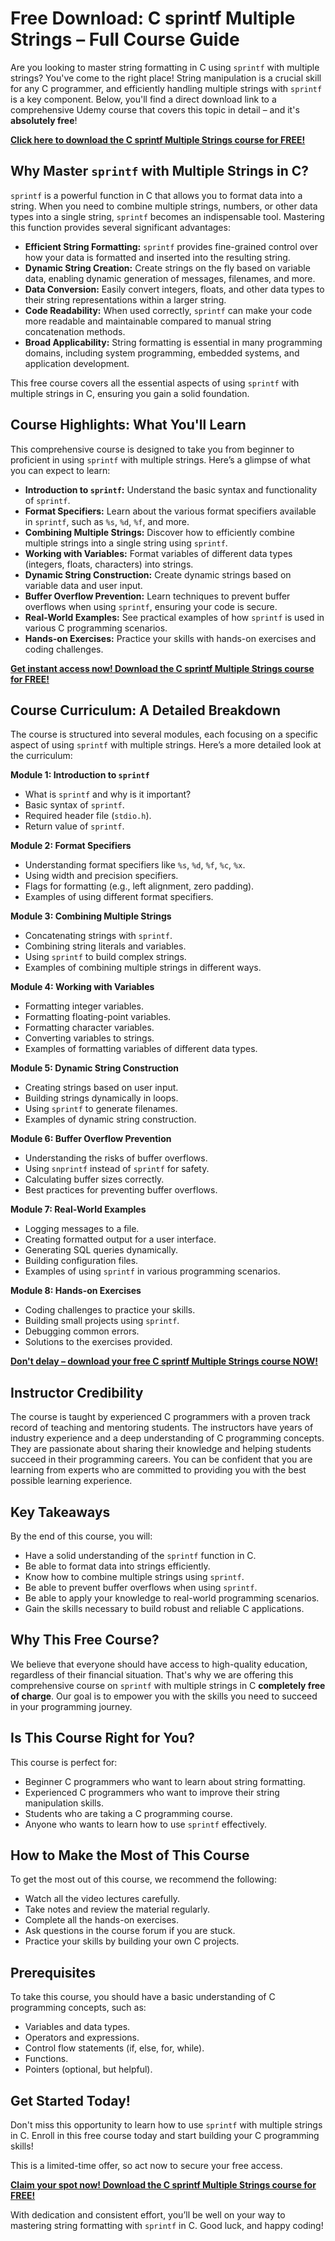# Free Download: C sprintf Multiple Strings – Full Course Guide

Are you looking to master string formatting in C using `sprintf` with multiple strings? You've come to the right place! String manipulation is a crucial skill for any C programmer, and efficiently handling multiple strings with `sprintf` is a key component. Below, you'll find a direct download link to a comprehensive Udemy course that covers this topic in detail – and it's **absolutely free**!

[**Click here to download the C sprintf Multiple Strings course for FREE!**](https://udemywork.com/c-sprintf-multiple-strings)

## Why Master `sprintf` with Multiple Strings in C?

`sprintf` is a powerful function in C that allows you to format data into a string. When you need to combine multiple strings, numbers, or other data types into a single string, `sprintf` becomes an indispensable tool. Mastering this function provides several significant advantages:

*   **Efficient String Formatting:** `sprintf` provides fine-grained control over how your data is formatted and inserted into the resulting string.
*   **Dynamic String Creation:** Create strings on the fly based on variable data, enabling dynamic generation of messages, filenames, and more.
*   **Data Conversion:** Easily convert integers, floats, and other data types to their string representations within a larger string.
*   **Code Readability:** When used correctly, `sprintf` can make your code more readable and maintainable compared to manual string concatenation methods.
*   **Broad Applicability:** String formatting is essential in many programming domains, including system programming, embedded systems, and application development.

This free course covers all the essential aspects of using `sprintf` with multiple strings in C, ensuring you gain a solid foundation.

## Course Highlights: What You'll Learn

This comprehensive course is designed to take you from beginner to proficient in using `sprintf` with multiple strings. Here’s a glimpse of what you can expect to learn:

*   **Introduction to `sprintf`:** Understand the basic syntax and functionality of `sprintf`.
*   **Format Specifiers:** Learn about the various format specifiers available in `sprintf`, such as `%s`, `%d`, `%f`, and more.
*   **Combining Multiple Strings:** Discover how to efficiently combine multiple strings into a single string using `sprintf`.
*   **Working with Variables:** Format variables of different data types (integers, floats, characters) into strings.
*   **Dynamic String Construction:** Create dynamic strings based on variable data and user input.
*   **Buffer Overflow Prevention:** Learn techniques to prevent buffer overflows when using `sprintf`, ensuring your code is secure.
*   **Real-World Examples:** See practical examples of how `sprintf` is used in various C programming scenarios.
*   **Hands-on Exercises:** Practice your skills with hands-on exercises and coding challenges.

[**Get instant access now! Download the C sprintf Multiple Strings course for FREE!**](https://udemywork.com/c-sprintf-multiple-strings)

## Course Curriculum: A Detailed Breakdown

The course is structured into several modules, each focusing on a specific aspect of using `sprintf` with multiple strings. Here’s a more detailed look at the curriculum:

**Module 1: Introduction to `sprintf`**

*   What is `sprintf` and why is it important?
*   Basic syntax of `sprintf`.
*   Required header file (`stdio.h`).
*   Return value of `sprintf`.

**Module 2: Format Specifiers**

*   Understanding format specifiers like `%s`, `%d`, `%f`, `%c`, `%x`.
*   Using width and precision specifiers.
*   Flags for formatting (e.g., left alignment, zero padding).
*   Examples of using different format specifiers.

**Module 3: Combining Multiple Strings**

*   Concatenating strings with `sprintf`.
*   Combining string literals and variables.
*   Using `sprintf` to build complex strings.
*   Examples of combining multiple strings in different ways.

**Module 4: Working with Variables**

*   Formatting integer variables.
*   Formatting floating-point variables.
*   Formatting character variables.
*   Converting variables to strings.
*   Examples of formatting variables of different data types.

**Module 5: Dynamic String Construction**

*   Creating strings based on user input.
*   Building strings dynamically in loops.
*   Using `sprintf` to generate filenames.
*   Examples of dynamic string construction.

**Module 6: Buffer Overflow Prevention**

*   Understanding the risks of buffer overflows.
*   Using `snprintf` instead of `sprintf` for safety.
*   Calculating buffer sizes correctly.
*   Best practices for preventing buffer overflows.

**Module 7: Real-World Examples**

*   Logging messages to a file.
*   Creating formatted output for a user interface.
*   Generating SQL queries dynamically.
*   Building configuration files.
*   Examples of using `sprintf` in various programming scenarios.

**Module 8: Hands-on Exercises**

*   Coding challenges to practice your skills.
*   Building small projects using `sprintf`.
*   Debugging common errors.
*   Solutions to the exercises provided.

[**Don't delay – download your free C sprintf Multiple Strings course NOW!**](https://udemywork.com/c-sprintf-multiple-strings)

## Instructor Credibility

The course is taught by experienced C programmers with a proven track record of teaching and mentoring students. The instructors have years of industry experience and a deep understanding of C programming concepts. They are passionate about sharing their knowledge and helping students succeed in their programming careers. You can be confident that you are learning from experts who are committed to providing you with the best possible learning experience.

## Key Takeaways

By the end of this course, you will:

*   Have a solid understanding of the `sprintf` function in C.
*   Be able to format data into strings efficiently.
*   Know how to combine multiple strings using `sprintf`.
*   Be able to prevent buffer overflows when using `sprintf`.
*   Be able to apply your knowledge to real-world programming scenarios.
*   Gain the skills necessary to build robust and reliable C applications.

## Why This Free Course?

We believe that everyone should have access to high-quality education, regardless of their financial situation. That's why we are offering this comprehensive course on `sprintf` with multiple strings in C **completely free of charge**. Our goal is to empower you with the skills you need to succeed in your programming journey.

## Is This Course Right for You?

This course is perfect for:

*   Beginner C programmers who want to learn about string formatting.
*   Experienced C programmers who want to improve their string manipulation skills.
*   Students who are taking a C programming course.
*   Anyone who wants to learn how to use `sprintf` effectively.

## How to Make the Most of This Course

To get the most out of this course, we recommend the following:

*   Watch all the video lectures carefully.
*   Take notes and review the material regularly.
*   Complete all the hands-on exercises.
*   Ask questions in the course forum if you are stuck.
*   Practice your skills by building your own C projects.

## Prerequisites

To take this course, you should have a basic understanding of C programming concepts, such as:

*   Variables and data types.
*   Operators and expressions.
*   Control flow statements (if, else, for, while).
*   Functions.
*   Pointers (optional, but helpful).

## Get Started Today!

Don't miss this opportunity to learn how to use `sprintf` with multiple strings in C. Enroll in this free course today and start building your C programming skills!

This is a limited-time offer, so act now to secure your free access.

[**Claim your spot now! Download the C sprintf Multiple Strings course for FREE!**](https://udemywork.com/c-sprintf-multiple-strings)

With dedication and consistent effort, you’ll be well on your way to mastering string formatting with `sprintf` in C. Good luck, and happy coding!
